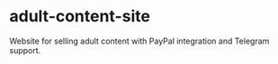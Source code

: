 # adult-content-site
Website for selling adult content with PayPal integration and Telegram support.
